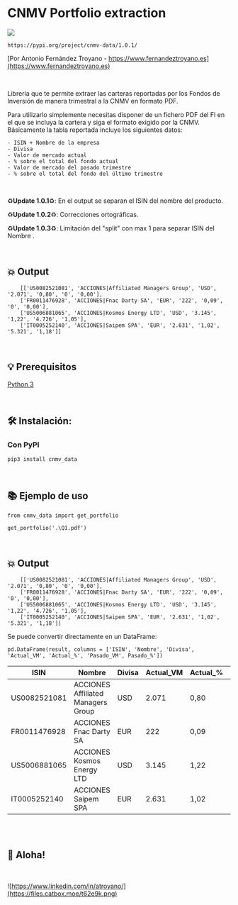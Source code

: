 # CNMV Portfolio extraction


![](https://files.catbox.moe/4b74gp.jpg)

```https://pypi.org/project/cnmv-data/1.0.1/```

[Por Antonio Fernández Troyano - https://www.fernandeztroyano.es](https://www.fernandeztroyano.es) 

<br>

Librería que te permite extraer las carteras reportadas por los Fondos de Inversión
de manera trimestral a la CNMV en formato PDF.

Para utilizarlo simplemente necesitas disponer de un fichero PDF del FI en el que se incluya la cartera
y siga el formato exigido por la CNMV.
Básicamente la tabla reportada incluye los siguientes datos:

    - ISIN + Nombre de la empresa
    - Divisa
    - Valor de mercado actual
    - % sobre el total del fondo actual
    - Valor de mercado del pasado trimestre
    - % sobre el total del fondo del último trimestre

<br>

♻️**Update 1.0.1**♻️: En el output se separan el ISIN del nombre del producto.

♻️**Update 1.0.2**♻️: Correcciones ortográficas.

♻️**Update 1.0.3**♻️: Limitación del "split" con max 1 para separar ISIN del Nombre .

<br>

## 💥 Output

```
    [['US0082521081', 'ACCIONES|Affiliated Managers Group', 'USD', '2.071', '0,80', '0', '0,00'],
    ['FR0011476928', 'ACCIONES|Fnac Darty SA', 'EUR', '222', '0,09', '0', '0,00'],
    ['US5006881065', 'ACCIONES|Kosmos Energy LTD', 'USD', '3.145', '1,22', '4.726', '1,05'],
    ['IT0005252140', 'ACCIONES|Saipem SPA', 'EUR', '2.631', '1,02', '5.321', '1,18']]
```

<br>


## 💡 Prerequisitos

   [Python 3](https://www.python.org/downloads/release/python-370/)

<br>


## 🛠️ Instalación:

### Con PyPI
```pip3 install cnmv_data```

<br>


## 📚 Ejemplo de uso

```
from cnmv_data import get_portfolio

get_portfolio('.\Q1.pdf')
```
<br>


## 💥 Output
```
    [['US0082521081', 'ACCIONES|Affiliated Managers Group', 'USD', '2.071', '0,80', '0', '0,00'],
    ['FR0011476928', 'ACCIONES|Fnac Darty SA', 'EUR', '222', '0,09', '0', '0,00'],
    ['US5006881065', 'ACCIONES|Kosmos Energy LTD', 'USD', '3.145', '1,22', '4.726', '1,05'],
    ['IT0005252140', 'ACCIONES|Saipem SPA', 'EUR', '2.631', '1,02', '5.321', '1,18']]
```

Se puede convertir directamente en un DataFrame:
```
pd.DataFrame(result, columns = ['ISIN', 'Nombre', 'Divisa', 'Actual_VM', 'Actual_%', 'Pasado_VM', Pasado_%'])
```
|ISIN | Nombre |Divisa|Actual_VM|Actual_%|Pasado_VM|Pasado_%|
|------|--------|------|---------|--------|---------|--------|
|US0082521081 | ACCIONES Affiliated Managers Group|USD|2.071| 0,80| 0| 0,00|
|FR0011476928 | ACCIONES Fnac Darty SA| EUR| 222| 0,09| 0| 0,00|
|US5006881065 | ACCIONES Kosmos Energy LTD| USD| 3.145| 1,22| 4.726| 1,05|
|IT0005252140 | ACCIONES Saipem SPA| EUR| 2.631| 1,02| 5.321| 1,18|
<br><br>


## 🐸 Aloha!
<br>

![https://www.linkedin.com/in/atroyano/](https://files.catbox.moe/t62e9k.png)